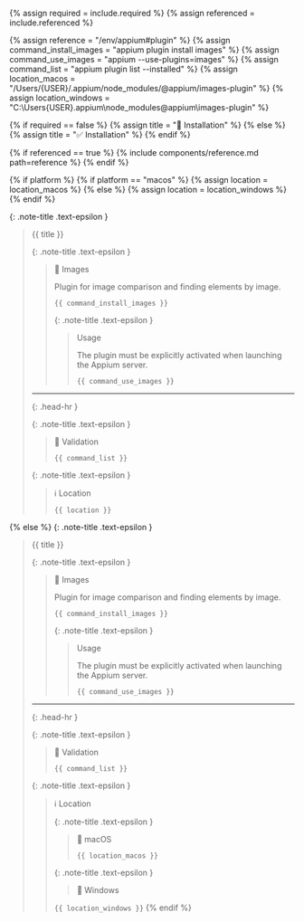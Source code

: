 <!-- LOCATION -->
<!-- _includes/docs/env/appium/ -->

<!-- LOCATION -->
<!-- _includes/components/appium/ -->

<!-- INCLUDE -->
<!-- components/appium/plugin-installation.md -->

<!-- VARIABLES -->
<!-- required:      [true, false], default to true -->
<!-- referenced:    [true, false], default to false -->


<!-- READ VARIABLES -->
{% assign required   = include.required %}
{% assign referenced = include.referenced %}


<!-- ASSIGN CONSTANTS -->
{% assign reference              = "/env/appium#plugin" %}
{% assign command_install_images = "appium plugin install images" %}
{% assign command_use_images     = "appium --use-plugins=images" %}
{% assign command_list           = "appium plugin list --installed" %}
{% assign location_macos         =  "/Users/{USER}/.appium/node_modules/@appium/images-plugin" %}
{% assign location_windows       =  "C:\Users\{USER}\.appium\node_modules\@appium\images-plugin" %}


<!-- DECIDE TO DISPLAY THE NECESSITY OF THE INSTALLATION -->
{% if required == false %}
    {% assign title = "🔲 Installation" %}
{% else %}
    {% assign title = "✅ Installation" %}
{% endif %}


<!-- DECIDE TO DISPLAY THE LINK OF THIS COMPONENT -->
{% if referenced == true %}
{% include components/reference.md path=reference %}
{% endif %}


<!-- MAIN CONTENT -->

{% if platform %}
    {% if platform == "macos" %}
        {% assign location = location_macos %}
    {% else %}
        {% assign location = location_windows %}
    {% endif %}

<!-- MACOS || WINDOWS -->

{: .note-title .text-epsilon }
> {{ title }}
>
> {: .note-title .text-epsilon }
>> 🔲 Images
>>
>> Plugin for image comparison and finding elements by image.
>> ```shell
>> {{ command_install_images }}
>> ```
>>
>> {: .note-title .text-epsilon }
>>> Usage
>>>
>>> The plugin must be explicitly activated when launching the Appium server.
>>> ```shell
>>> {{ command_use_images }}
>>> ```
>
> <hr>{: .head-hr }
> 
> {: .note-title .text-epsilon }
>> 🔲 Validation
>>
>> ```shell
>> {{ command_list }}
>> ```
>
>{: .note-title .text-epsilon }
>> ℹ️ Location
>>
>> `{{ location }}`

<!-- PLATFORMS -->
{% else %}
{: .note-title .text-epsilon }
> {{ title }}
>
> {: .note-title .text-epsilon }
>> 🔲 Images
>>
>> Plugin for image comparison and finding elements by image.
>> ```shell
>> {{ command_install_images }}
>> ```
>>
>> {: .note-title .text-epsilon }
>>> Usage
>>>
>>> The plugin must be explicitly activated when launching the Appium server.
>>> ```shell
>>> {{ command_use_images }}
>>> ```
>
> <hr>{: .head-hr }
> 
> {: .note-title .text-epsilon }
>> 🔲 Validation
>>
>> ```shell
>> {{ command_list }}
>> ```
>
>{: .note-title .text-epsilon }
>> ℹ️ Location
>>
>> {: .note-title .text-epsilon }
>>> 🔘 macOS
>>> 
>>> `{{ location_macos }}`
>>
>> {: .note-title .text-epsilon }
>>> 🔘 Windows
>>> 
>> `{{ location_windows }}`
{% endif %}
